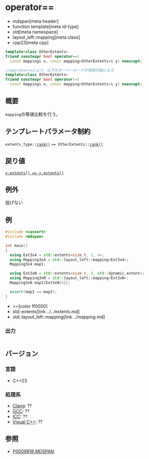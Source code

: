 # operator==
* mdspan[meta header]
* function template[meta id-type]
* std[meta namespace]
* layout_left::mapping[meta class]
* cpp23[meta cpp]

```cpp
template<class OtherExtents>
friend constexpr bool operator==(
  const mapping& x, const mapping<OtherExtents>& y) noexcept;

//operator==により、以下のオーバーロードが使用可能になる        
template<class OtherExtents>
friend constexpr bool operator!=(
  const mapping& x, const mapping<OtherExtents>& y) noexcept;
```

## 概要
`mapping`の等値比較を行う。


## テンプレートパラメータ制約
`extents_type::`[`rank()`](../../extents/rank.md) `== OtherExtents::`[`rank()`](../../extents/rank.md)


## 戻り値
[`x.extents() == y.extents()`](../../extents/op_equal.md)


## 例外
投げない


## 例
```cpp example
#include <cassert>
#include <mdspan>

int main()
{
  using Ext3x4 = std::extents<size_t, 3, 4>;
  using Mapping3x4 = std::layout_left::mapping<Ext3x4>;
  Mapping3x4 map1;

  using Ext3xN = std::extents<size_t, 3, std::dynamic_extent>;
  using Mapping3xN = std::layout_left::mapping<Ext3xN>;
  Mapping3xN map2{Ext3xN{4}};

  assert(map1 == map2);
}
```
* ==[color ff0000]
* std::extents[link ../../extents.md]
* std::layout_left::mapping[link ../mapping.md]


### 出力
```
```


## バージョン
### 言語
- C++23

### 処理系
- [Clang](/implementation.md#clang): ??
- [GCC](/implementation.md#gcc): ??
- [ICC](/implementation.md#icc): ??
- [Visual C++](/implementation.md#visual_cpp): ??


## 参照
- [P0009R18 MDSPAN](https://www.open-std.org/jtc1/sc22/wg21/docs/papers/2022/p0009r18.html)
